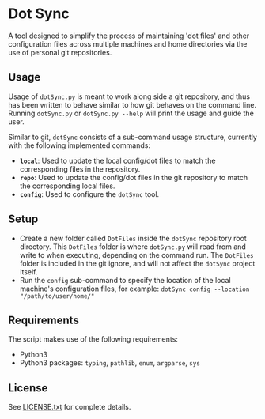 # Dot Sync

A tool designed to simplify the process of maintaining 'dot files' and other
configuration files across multiple machines and home directories via the use
of personal git repositories.  

## Usage

Usage of `dotSync.py` is meant to work along side a git repository, and thus
has been written to behave similar to how git behaves on the command line.
Running `dotSync.py` or `dotSync.py --help` will print the usage and guide the
user. 

Similar to git, `dotSync` consists of a sub-command usage structure, currently
with the following implemented commands:

- **`local`**: Used to update the local config/dot files to match the
  corresponding files in the repository.
- **`repo`**: Used to update the config/dot files in the git repository to 
  match the corresponding local files.
- **`config`**: Used to configure the `dotSync` tool.

## Setup

- Create a new folder called `DotFiles` inside the `dotSync` repository root 
  directory. This `DotFiles` folder is where `dotSync.py` will read from and
  write to when executing, depending on the command run. The `DotFiles` folder
  is included in the git ignore, and will not affect the `dotSync` project
  itself.
- Run the `config` sub-command to specify the location of the local machine's
  configuration files, for example: `dotSync config --location 
  "/path/to/user/home/"`

## Requirements

The script makes use of the following requirements:
- Python3
- Python3 packages: `typing`, `pathlib`, `enum`, `argparse`, `sys`

## License

See [LICENSE.txt](./LICENSE.txt) for complete details.







